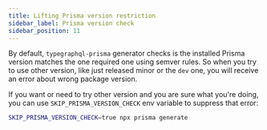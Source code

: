 ```yaml
---
title: Lifting Prisma version restriction
sidebar_label: Prisma version check
sidebar_position: 11
---
```


By default, `typegraphql-prisma` generator checks is the installed Prisma version matches the one required one using semver rules.
So when you try to use other version, like just released minor or the `dev` one, you will receive an error about wrong package version.

If you want or need to try other version and you are sure what you're doing, you can use `SKIP_PRISMA_VERSION_CHECK` env variable to suppress that error:

```sh
SKIP_PRISMA_VERSION_CHECK=true npx prisma generate
```
